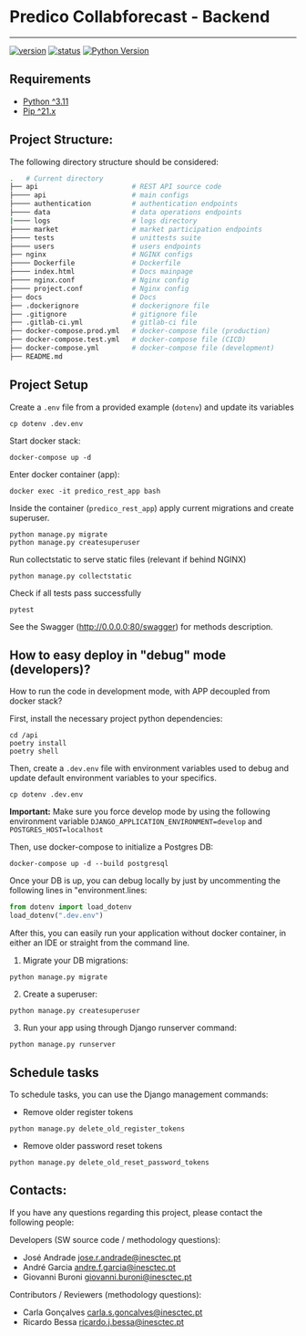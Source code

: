 # Predico Collabforecast - Backend

-----------------------------------------------------

[![version](https://img.shields.io/badge/version-0.0.1-blue.svg)]()
[![status](https://img.shields.io/badge/status-development-yellow.svg)]()
[![Python Version](https://img.shields.io/badge/python-3.11-blue.svg)](https://www.python.org/downloads/release/python-360/)

## Requirements

* [Python ^3.11](https://www.python.org/downloads/)
* [Pip ^21.x](https://pypi.org/project/pip/)


## Project Structure:

The following directory structure should be considered:

``` bash
.   # Current directory
├── api                       # REST API source code
├──── api                     # main configs
├──── authentication          # authentication endpoints
├──── data                    # data operations endpoints
|──── logs                    # logs directory
├──── market                  # market participation endpoints
├──── tests                   # unittests suite
├──── users                   # users endpoints
├── nginx                     # NGINX configs
├──── Dockerfile              # Dockerfile
├──── index.html              # Docs mainpage
├──── nginx.conf              # Nginx config
├──── project.conf            # Nginx config
├── docs                      # Docs
├── .dockerignore             # dockerignore file
├── .gitignore                # gitignore file
├── .gitlab-ci.yml            # gitlab-ci file
├── docker-compose.prod.yml   # docker-compose file (production)
├── docker-compose.test.yml   # docker-compose file (CICD)
├── docker-compose.yml        # docker-compose file (development)
├── README.md
```

## Project Setup

Create a `.env` file from a provided example (`dotenv`) and update its variables
```shell
cp dotenv .dev.env
```

Start docker stack:

```shell
docker-compose up -d
```

Enter docker container (app):

```shell
docker exec -it predico_rest_app bash
```

Inside the container (`predico_rest_app`) apply current migrations and create superuser.

```shell
python manage.py migrate
python manage.py createsuperuser
```

Run collectstatic to serve static files (relevant if behind NGINX)
```shell
python manage.py collectstatic
```

Check if all tests pass successfully

```shell
pytest
```

See the Swagger (http://0.0.0.0:80/swagger) for methods description.


## How to easy deploy in "debug" mode (developers)?

How to run the code in development mode, with APP decoupled from docker stack?

First, install the necessary project python dependencies:


```shell
cd /api
poetry install
poetry shell
```

Then, create a `.dev.env` file with environment variables used to debug and update default environment variables to your specifics.

```shell
cp dotenv .dev.env
```

**Important:** Make sure you force develop mode by using the following environment variable `DJANGO_APPLICATION_ENVIRONMENT=develop` and `POSTGRES_HOST=localhost`

Then, use docker-compose to initialize a Postgres DB:

```shell
docker-compose up -d --build postgresql
```

Once your DB is up, you can debug locally by just by uncommenting the following lines in "environment.lines: 

```python
from dotenv import load_dotenv
load_dotenv(".dev.env")
```

After this, you can easily run your application without docker container, in either an IDE or straight from the command line.

1. Migrate your DB migrations:

```shell
python manage.py migrate
```

2. Create a superuser:

```shell
python manage.py createsuperuser
```

3. Run your app using through Django runserver command:

```shell
python manage.py runserver
```

## Schedule tasks

To schedule tasks, you can use the Django management commands:

- Remove older register tokens

```shell
python manage.py delete_old_register_tokens
```

- Remove older password reset tokens

```shell
python manage.py delete_old_reset_password_tokens
```

## Contacts:

If you have any questions regarding this project, please contact the following people:

Developers (SW source code / methodology questions):
  - José Andrade <jose.r.andrade@inesctec.pt>
  - André Garcia <andre.f.garcia@inesctec.pt>
  - Giovanni Buroni <giovanni.buroni@inesctec.pt>

Contributors / Reviewers (methodology questions):
  - Carla Gonçalves <carla.s.goncalves@inesctec.pt>
  - Ricardo Bessa <ricardo.j.bessa@inesctec.pt>
